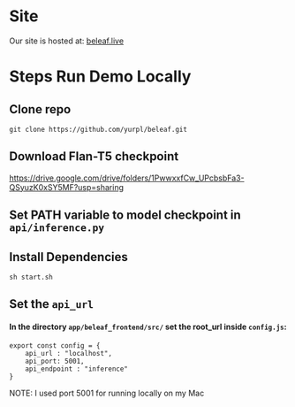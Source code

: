 # Site
Our site is hosted at: [beleaf.live](beleaf.live)
# Steps Run Demo Locally
## Clone repo
`git clone https://github.com/yurpl/beleaf.git`

## Download Flan-T5 checkpoint
https://drive.google.com/drive/folders/1PwwxxfCw_UPcbsbFa3-QSyuzK0xSY5MF?usp=sharing
## Set PATH variable to model checkpoint in `api/inference.py`

## Install Dependencies
`sh start.sh`

## Set the `api_url`
#### In the directory `app/beleaf_frontend/src/` set the root_url inside `config.js`:

```
export const config = {
    api_url : "localhost",
    api_port: 5001, 
    api_endpoint : "inference"
}
```

NOTE: I used port 5001 for running locally on my Mac
